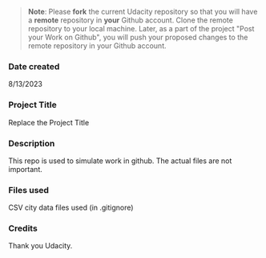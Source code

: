 >**Note**: Please **fork** the current Udacity repository so that you will have a **remote** repository in **your** Github account. Clone the remote repository to your local machine. Later, as a part of the project "Post your Work on Github", you will push your proposed changes to the remote repository in your Github account.

### Date created
8/13/2023

### Project Title
Replace the Project Title

### Description
This repo is used to simulate work in github. The actual files are not important.

### Files used
CSV city data files used (in .gitignore)

### Credits
Thank you Udacity. 

